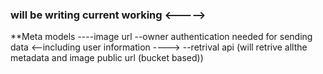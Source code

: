 ### will be writing current working <----->

**Meta models ----image url 
--owner authentication needed for sending data <--including user information ---->
--retrival api 
(will retrive allthe metadata and image public url (bucket based))


